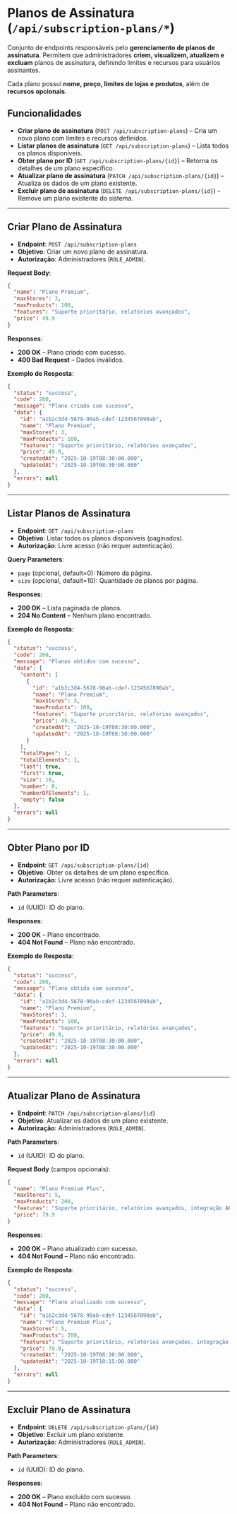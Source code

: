 # **Planos de Assinatura** (`/api/subscription-plans/*`)

Conjunto de endpoints responsáveis pelo **gerenciamento de planos de assinatura**.
Permitem que administradores **criem, visualizem, atualizem e excluam** planos de assinatura, definindo limites e recursos para usuários assinantes.

Cada plano possui **nome, preço, limites de lojas e produtos**, além de **recursos opcionais**.

## **Funcionalidades**

- **Criar plano de assinatura** (`POST /api/subscription-plans`) – Cria um novo plano com limites e recursos definidos.
- **Listar planos de assinatura** (`GET /api/subscription-plans`) – Lista todos os planos disponíveis.
- **Obter plano por ID** (`GET /api/subscription-plans/{id}`) – Retorna os detalhes de um plano específico.
- **Atualizar plano de assinatura** (`PATCH /api/subscription-plans/{id}`) – Atualiza os dados de um plano existente.
- **Excluir plano de assinatura** (`DELETE /api/subscription-plans/{id}`) – Remove um plano existente do sistema.

---

## **Criar Plano de Assinatura**

- **Endpoint**: `POST /api/subscription-plans`
- **Objetivo**: Criar um novo plano de assinatura.
- **Autorização**: Administradores (`ROLE_ADMIN`).

**Request Body**:

```json
{
  "name": "Plano Premium",
  "maxStores": 3,
  "maxProducts": 100,
  "features": "Suporte prioritário, relatórios avançados",
  "price": 49.9
}
```

**Responses**:

- **200 OK** – Plano criado com sucesso.
- **400 Bad Request** – Dados inválidos.

**Exemplo de Resposta**:

```json
{
  "status": "success",
  "code": 200,
  "message": "Plano criado com sucesso",
  "data": {
    "id": "a1b2c3d4-5678-90ab-cdef-1234567890ab",
    "name": "Plano Premium",
    "maxStores": 3,
    "maxProducts": 100,
    "features": "Suporte prioritário, relatórios avançados",
    "price": 49.9,
    "createdAt": "2025-10-19T08:30:00.000",
    "updatedAt": "2025-10-19T08:30:00.000"
  },
  "errors": null
}
```

---

## **Listar Planos de Assinatura**

- **Endpoint**: `GET /api/subscription-plans`
- **Objetivo**: Listar todos os planos disponíveis (paginados).
- **Autorização**: Livre acesso (não requer autenticação).

**Query Parameters**:

- `page` (opcional, default=0): Número da página.
- `size` (opcional, default=10): Quantidade de planos por página.

**Responses**:

- **200 OK** – Lista paginada de planos.
- **204 No Content** – Nenhum plano encontrado.

**Exemplo de Resposta**:

```json
{
  "status": "success",
  "code": 200,
  "message": "Planos obtidos com sucesso",
  "data": {
    "content": [
      {
        "id": "a1b2c3d4-5678-90ab-cdef-1234567890ab",
        "name": "Plano Premium",
        "maxStores": 3,
        "maxProducts": 100,
        "features": "Suporte prioritário, relatórios avançados",
        "price": 49.9,
        "createdAt": "2025-10-19T08:30:00.000",
        "updatedAt": "2025-10-19T08:30:00.000"
      }
    ],
    "totalPages": 1,
    "totalElements": 1,
    "last": true,
    "first": true,
    "size": 10,
    "number": 0,
    "numberOfElements": 1,
    "empty": false
  },
  "errors": null
}
```

---

## **Obter Plano por ID**

- **Endpoint**: `GET /api/subscription-plans/{id}`
- **Objetivo**: Obter os detalhes de um plano específico.
- **Autorização**: Livre acesso (não requer autenticação).

**Path Parameters**:

- `id` (UUID): ID do plano.

**Responses**:

- **200 OK** – Plano encontrado.
- **404 Not Found** – Plano não encontrado.

**Exemplo de Resposta**:

```json
{
  "status": "success",
  "code": 200,
  "message": "Plano obtido com sucesso",
  "data": {
    "id": "a1b2c3d4-5678-90ab-cdef-1234567890ab",
    "name": "Plano Premium",
    "maxStores": 3,
    "maxProducts": 100,
    "features": "Suporte prioritário, relatórios avançados",
    "price": 49.9,
    "createdAt": "2025-10-19T08:30:00.000",
    "updatedAt": "2025-10-19T08:30:00.000"
  },
  "errors": null
}
```

---

## **Atualizar Plano de Assinatura**

- **Endpoint**: `PATCH /api/subscription-plans/{id}`
- **Objetivo**: Atualizar os dados de um plano existente.
- **Autorização**: Administradores (`ROLE_ADMIN`).

**Path Parameters**:

- `id` (UUID): ID do plano.

**Request Body** (campos opcionais):

```json
{
  "name": "Plano Premium Plus",
  "maxStores": 5,
  "maxProducts": 200,
  "features": "Suporte prioritário, relatórios avançados, integração API",
  "price": 79.9
}
```

**Responses**:

- **200 OK** – Plano atualizado com sucesso.
- **404 Not Found** – Plano não encontrado.

**Exemplo de Resposta**:

```json
{
  "status": "success",
  "code": 200,
  "message": "Plano atualizado com sucesso",
  "data": {
    "id": "a1b2c3d4-5678-90ab-cdef-1234567890ab",
    "name": "Plano Premium Plus",
    "maxStores": 5,
    "maxProducts": 200,
    "features": "Suporte prioritário, relatórios avançados, integração API",
    "price": 79.9,
    "createdAt": "2025-10-19T08:30:00.000",
    "updatedAt": "2025-10-19T10:15:00.000"
  },
  "errors": null
}
```

---

## **Excluir Plano de Assinatura**

- **Endpoint**: `DELETE /api/subscription-plans/{id}`
- **Objetivo**: Excluir um plano existente.
- **Autorização**: Administradores (`ROLE_ADMIN`).

**Path Parameters**:

- `id` (UUID): ID do plano.

**Responses**:

- **200 OK** – Plano excluído com sucesso.
- **404 Not Found** – Plano não encontrado.
